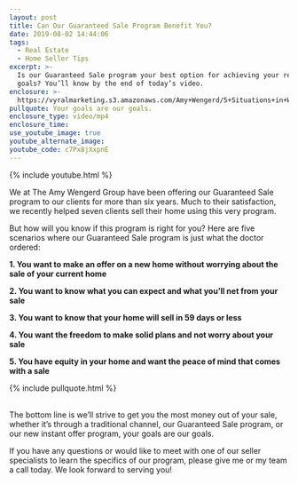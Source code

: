 ```yaml
---
layout: post
title: Can Our Guaranteed Sale Program Benefit You?
date: 2019-08-02 14:44:06
tags:
  - Real Estate
  - Home Seller Tips
excerpt: >-
  Is our Guaranteed Sale program your best option for achieving your real estate
  goals? You’ll know by the end of today’s video.
enclosure: >-
  https://vyralmarketing.s3.amazonaws.com/Amy+Wengerd/5+Situations+in+Which+the+Guaranteed+Sale+Program+is+a+Great+Option.mp4
pullquote: Your goals are our goals.
enclosure_type: video/mp4
enclosure_time:
use_youtube_image: true
youtube_alternate_image:
youtube_code: c7Px8jXxpnE
---
```


{% include youtube.html %}

We at The Amy Wengerd Group have been offering our Guaranteed Sale program to our clients for more than six years. Much to their satisfaction, we recently helped seven clients sell their home using this very program.&nbsp;

But how will you know if this program is right for you? Here are five scenarios where our Guaranteed Sale program is just what the doctor ordered:&nbsp;

**1\. You want to make an offer on a new home without worrying about the sale of your current home&nbsp;**

**2\. You want to know what you can expect and what you’ll net from your sale**

**3\. You want to know that your home will sell in 59 days or less&nbsp;**

**4\. You want the freedom to make solid plans and not worry about your sale&nbsp;**

**5\. You have equity in your home and want the peace of mind that comes with a sale &nbsp;**

{% include pullquote.html %}

<br>The bottom line is we’ll strive to get you the most money out of your sale, whether it’s through a traditional channel, our Guaranteed Sale program, or our new instant offer program, your goals are our goals.&nbsp;

If you have any questions or would like to meet with one of our seller specialists to learn the specifics of our program, please give me or my team a call today. We look forward to serving you\! &nbsp;